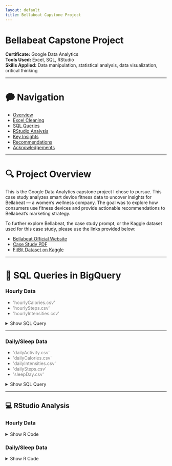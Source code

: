 ```yaml
---
layout: default
title: Bellabeat Capstone Project
---
```


# Bellabeat Capstone Project <a name="the-top"></a>

**Certificate:** Google Data Analytics  
**Tools Used:** Excel, SQL, RStudio  
**Skills Applied:** Data manipulation, statistical analysis, data visualization, critical thinking

---

# 🗭 Navigation

- [Overview](#overview)  
- [Excel Cleaning](#excel-cleaning)  
- [SQL Queries](#sql-queries)  
- [RStudio Analysis](#rstudio-analysis)  
- [Key Insights](#insights)  
- [Recommendations](#recommendations)  
- [Acknowledgements](#Acknowledgements)

---

# 🔍 Project Overview <a name="overview"></a>

This is the Google Data Analytics capstone project I chose to pursue. This case study analyzes smart device fitness data to uncover insights for Bellabeat — a women’s wellness company. The goal was to explore how consumers use fitness devices and provide actionable recommendations to Bellabeat’s marketing strategy.

To further explore Bellabeat, the case study prompt, or the Kaggle dataset used for this case study, please use the links provided below:

- [Bellabeat Official Website](https://bellabeat.com/)
- <a href="https://github.com/emelynataly77/emelynataly77.github.io/raw/main/projects/bellabeat_case_study.pdf" target="_blank">Case Study PDF</a>
- [FitBit Dataset on Kaggle](https://www.kaggle.com/datasets/arashnic/fitbit)

---

# 🤬️ SQL Queries in BigQuery <a name="sql-queries"></a>

### Hourly Data

- <span style="color:gray;">'hourlyCalories.csv'</span>
- <span style="color:gray;">'hourlySteps.csv'</span>
- <span style="color:gray;">'hourlyIntensities.csv'</span>

<details>
<summary>Show SQL Query</summary>

```sql
-- Remove NULLs from calories and steps
SELECT *
FROM `bellabeat-case-study.Fitabase.hourlyCalories`
WHERE Calories IS NOT NULL;

SELECT *
FROM `bellabeat-case-study.Fitabase.hourlySteps`
WHERE StepTotal IS NOT NULL;

-- Join hourly calories and steps
SELECT *
FROM `bellabeat-case-study.Fitabase.hourlyCalories` AS calories
JOIN `bellabeat-case-study.Fitabase.hourlySteps` AS steps
  ON calories.Id = steps.Id AND calories.ActivityHour = steps.ActivityHour;
```

</details>

---

### Daily/Sleep Data

- <span style="color:gray;">'dailyActivity.csv'</span>
- <span style="color:gray;">'dailyCalories.csv'</span>
- <span style="color:gray;">'dailyIntensities.csv'</span>
- <span style="color:gray;">'dailySteps.csv'</span>
- <span style="color:gray;">'sleepDay.csv'</span>

<details>
<summary>Show SQL Query</summary>

```sql
-- Remove NULLs from daily and sleep
SELECT *
FROM `bellabeat-case-study.Fitabase.dailyActivity`
WHERE TotalSteps IS NOT NULL;

SELECT *
FROM `bellabeat-case-study.Fitabase.sleepDay`
WHERE TotalMinutesAsleep IS NOT NULL;
```

</details>

---

## 💻 RStudio Analysis <a name="rstudio-analysis"></a>

### Hourly Data <a name="rstudio-hourly-data"></a>

<details>
<summary>Show R Code</summary>

```r
hourlyMerged1$activityDate <- as.Date(hourlyMerged1$activityDate, format="%Y-%m-%d")
```

</details>

### Daily/Sleep Data

<details>
<summary>Show R Code</summary>

```r
dailyActivity1 <- dailyActivity %>%
  select(Id, ActivityDate, TotalSteps, TotalDistance, Calories)

sleepDay_clean <- sleepDay %>%
  select(Id, SleepDay, TotalSleepRecords, TotalMinutesAsleep, TotalTimeInBed)
```

</details>
